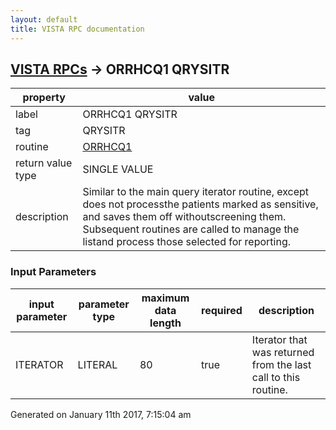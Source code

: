 ```yaml
---
layout: default
title: VISTA RPC documentation
---
```




## [VISTA RPCs](TableOfContent.md) &#8594; ORRHCQ1 QRYSITR 

 property | value 
--- | --- 
 label | ORRHCQ1 QRYSITR
 tag | QRYSITR
 routine | [ORRHCQ1](http://code.osehra.org/dox/Routine_ORRHCQ1_source.html)
 return value type | SINGLE VALUE
 description | Similar to the main query iterator routine, except does not processthe patients marked as sensitive, and saves them off withoutscreening them.  Subsequent routines are called to manage the listand process those selected for reporting.

### Input Parameters

| input parameter | parameter type | maximum data length | required | description | 
| --- | --- | --- | --- | --- | 
| ITERATOR | LITERAL | 80 | true | Iterator that was returned from the last call to this routine. | 




 Generated on January 11th 2017, 7:15:04 am